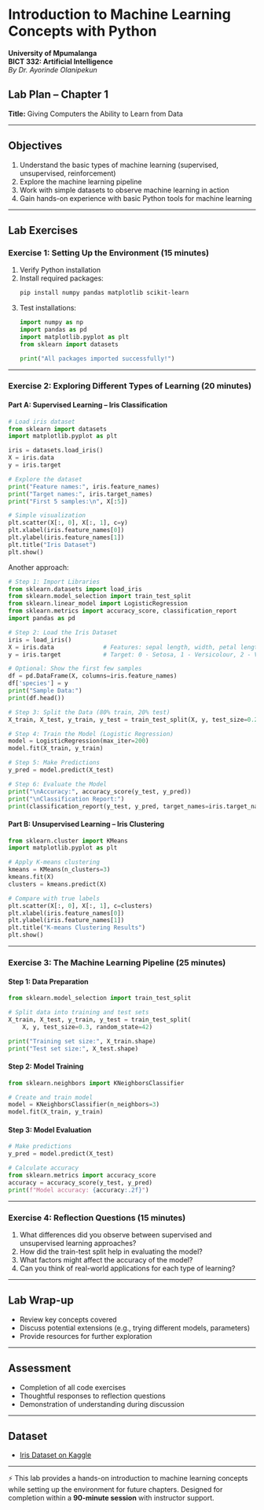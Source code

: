 # Introduction to Machine Learning Concepts with Python

**University of Mpumalanga**  
**BICT 332: Artificial Intelligence**  
*By Dr. Ayorinde Olanipekun*  

## Lab Plan – Chapter 1  
**Title:** Giving Computers the Ability to Learn from Data  

---

## Objectives
1. Understand the basic types of machine learning (supervised, unsupervised, reinforcement)  
2. Explore the machine learning pipeline  
3. Work with simple datasets to observe machine learning in action  
4. Gain hands-on experience with basic Python tools for machine learning  

---

## Lab Exercises

### Exercise 1: Setting Up the Environment (15 minutes)
1. Verify Python installation  
2. Install required packages:  
   ```bash
   pip install numpy pandas matplotlib scikit-learn
   ```
3. Test installations:
   ```python
   import numpy as np
   import pandas as pd
   import matplotlib.pyplot as plt
   from sklearn import datasets

   print("All packages imported successfully!")
   ```

---

### Exercise 2: Exploring Different Types of Learning (20 minutes)

#### Part A: Supervised Learning – Iris Classification
```python
# Load iris dataset
from sklearn import datasets
import matplotlib.pyplot as plt

iris = datasets.load_iris()
X = iris.data
y = iris.target

# Explore the dataset
print("Feature names:", iris.feature_names)
print("Target names:", iris.target_names)
print("First 5 samples:\n", X[:5])

# Simple visualization
plt.scatter(X[:, 0], X[:, 1], c=y)
plt.xlabel(iris.feature_names[0])
plt.ylabel(iris.feature_names[1])
plt.title("Iris Dataset")
plt.show()
```

Another approach:
```python
# Step 1: Import Libraries
from sklearn.datasets import load_iris
from sklearn.model_selection import train_test_split
from sklearn.linear_model import LogisticRegression
from sklearn.metrics import accuracy_score, classification_report
import pandas as pd

# Step 2: Load the Iris Dataset
iris = load_iris()
X = iris.data              # Features: sepal length, width, petal length, width
y = iris.target            # Target: 0 - Setosa, 1 - Versicolour, 2 - Virginica

# Optional: Show the first few samples
df = pd.DataFrame(X, columns=iris.feature_names)
df['species'] = y
print("Sample Data:")
print(df.head())

# Step 3: Split the Data (80% train, 20% test)
X_train, X_test, y_train, y_test = train_test_split(X, y, test_size=0.2, random_state=42)

# Step 4: Train the Model (Logistic Regression)
model = LogisticRegression(max_iter=200)
model.fit(X_train, y_train)

# Step 5: Make Predictions
y_pred = model.predict(X_test)

# Step 6: Evaluate the Model
print("\nAccuracy:", accuracy_score(y_test, y_pred))
print("\nClassification Report:")
print(classification_report(y_test, y_pred, target_names=iris.target_names))
```

#### Part B: Unsupervised Learning – Iris Clustering
```python
from sklearn.cluster import KMeans
import matplotlib.pyplot as plt

# Apply K-means clustering
kmeans = KMeans(n_clusters=3)
kmeans.fit(X)
clusters = kmeans.predict(X)

# Compare with true labels
plt.scatter(X[:, 0], X[:, 1], c=clusters)
plt.xlabel(iris.feature_names[0])
plt.ylabel(iris.feature_names[1])
plt.title("K-means Clustering Results")
plt.show()
```

---

### Exercise 3: The Machine Learning Pipeline (25 minutes)

#### Step 1: Data Preparation
```python
from sklearn.model_selection import train_test_split

# Split data into training and test sets
X_train, X_test, y_train, y_test = train_test_split(
    X, y, test_size=0.3, random_state=42)

print("Training set size:", X_train.shape)
print("Test set size:", X_test.shape)
```

#### Step 2: Model Training
```python
from sklearn.neighbors import KNeighborsClassifier

# Create and train model
model = KNeighborsClassifier(n_neighbors=3)
model.fit(X_train, y_train)
```

#### Step 3: Model Evaluation
```python
# Make predictions
y_pred = model.predict(X_test)

# Calculate accuracy
from sklearn.metrics import accuracy_score
accuracy = accuracy_score(y_test, y_pred)
print(f"Model accuracy: {accuracy:.2f}")
```

---

### Exercise 4: Reflection Questions (15 minutes)
1. What differences did you observe between supervised and unsupervised learning approaches?  
2. How did the train-test split help in evaluating the model?  
3. What factors might affect the accuracy of the model?  
4. Can you think of real-world applications for each type of learning?  

---

## Lab Wrap-up
- Review key concepts covered  
- Discuss potential extensions (e.g., trying different models, parameters)  
- Provide resources for further exploration  

---

## Assessment
- Completion of all code exercises  
- Thoughtful responses to reflection questions  
- Demonstration of understanding during discussion  

---

## Dataset
- [Iris Dataset on Kaggle](https://www.kaggle.com/datasets/vikrishnan/iris-dataset)  

---

⚡ This lab provides a hands-on introduction to machine learning concepts while setting up the environment for future chapters. Designed for completion within a **90-minute session** with instructor support.  
